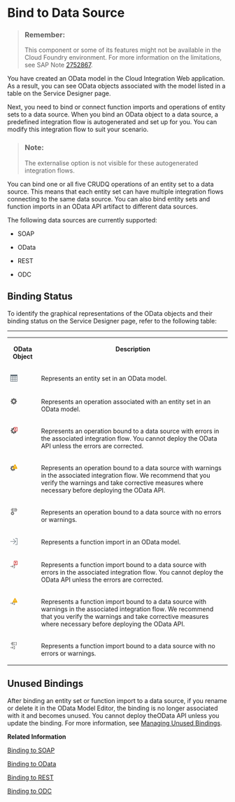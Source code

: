 <!-- loio2b6e8657cc0645c696bb7761fe1ce0fc -->

# Bind to Data Source

> ### Remember:  
> This component or some of its features might not be available in the Cloud Foundry environment. For more information on the limitations, see SAP Note [2752867](https://me.sap.com/notes/2752867).

You have created an OData model in the Cloud Integration Web application. As a result, you can see OData objects associated with the model listed in a table on the Service Designer page.

Next, you need to bind or connect function imports and operations of entity sets to a data source. When you bind an OData object to a data source, a predefined integration flow is autogenerated and set up for you. You can modify this integration flow to suit your scenario.

> ### Note:  
> The externalise option is not visible for these autogenerated integration flows.

You can bind one or all five CRUDQ operations of an entity set to a data source. This means that each entity set can have multiple integration flows connecting to the same data source. You can also bind entity sets and function imports in an OData API artifact to different data sources.

The following data sources are currently supported:

-   SOAP

-   OData

-   REST

-   ODC




## Binding Status

To identify the graphical representations of the OData objects and their binding status on the Service Designer page, refer to the following table:

****


<table>
<tr>
<th valign="top">

OData Object



</th>
<th valign="top">

Description



</th>
</tr>
<tr>
<td valign="top">

![](images/Entity_Set_7995de1.png)



</td>
<td valign="top">

Represents an entity set in an OData model.



</td>
</tr>
<tr>
<td valign="top">

![](images/Operation_099d11d.png)



</td>
<td valign="top">

Represents an operation associated with an entity set in an OData model.



</td>
</tr>
<tr>
<td valign="top">

![](images/Operation_with_Error_0a699e5.png)



</td>
<td valign="top">

Represents an operation bound to a data source with errors in the associated integration flow. You cannot deploy the OData API unless the errors are corrected.



</td>
</tr>
<tr>
<td valign="top">

![](images/Operation_with_Warning_01814a4.png)



</td>
<td valign="top">

Represents an operation bound to a data source with warnings in the associated integration flow. We recommend that you verify the warnings and take corrective measures where necessary before deploying the OData API.



</td>
</tr>
<tr>
<td valign="top">

![](images/Operation_Bound_61f57d5.png)



</td>
<td valign="top">

Represents an operation bound to a data source with no errors or warnings.



</td>
</tr>
<tr>
<td valign="top">

![](images/Function_Import_064e190.png)



</td>
<td valign="top">

Represents a function import in an OData model.



</td>
</tr>
<tr>
<td valign="top">

![](images/Function_Import_with_Error_32684a7.png)



</td>
<td valign="top">

Represents a function import bound to a data source with errors in the associated integration flow. You cannot deploy the OData API unless the errors are corrected.



</td>
</tr>
<tr>
<td valign="top">

![](images/Function_Import_with_Warning_215be30.png)



</td>
<td valign="top">

Represents a function import bound to a data source with warnings in the associated integration flow. We recommend that you verify the warnings and take corrective measures where necessary before deploying the OData API.



</td>
</tr>
<tr>
<td valign="top">

![](images/Function_Import_Bound_e1ed11f.png)



</td>
<td valign="top">

Represents a function import bound to a data source with no errors or warnings.



</td>
</tr>
</table>



## Unused Bindings

After binding an entity set or function import to a data source, if you rename or delete it in the OData Model Editor, the binding is no longer associated with it and becomes unused. You cannot deploy theOData API unless you update the binding. For more information, see [Managing Unused Bindings](managing-unused-bindings-585639c.md).

**Related Information**  


[Binding to SOAP](binding-to-soap-691301a.md "")

[Binding to OData](binding-to-odata-24ffe2d.md "")

[Binding to REST](binding-to-rest-e0103db.md "")

[Binding to ODC](binding-to-odc-460e172.md "")

